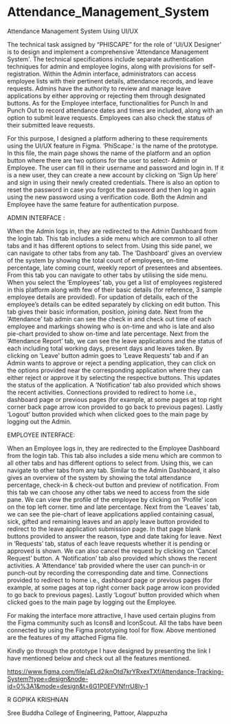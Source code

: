 # Attendance_Management_System
Attendance Management System Using UI/UX

The technical task assigned by “PHISCAPE” for the role of 'UI/UX Designer' is to design and implement a comprehensive 'Attendance Management System'. The technical specifications include separate authentication techniques for admin and employee logins, along with provisions for self-registration. Within the Admin interface, administrators can access employee lists with their pertinent details, attendance records, and leave requests. Admins have the authority to review and manage leave applications by either approving or rejecting them through designated buttons. As for the Employee interface, functionalities for Punch In and Punch Out to record attendance dates and times are included, along with an option to submit leave requests. Employees can also check the status of their submitted leave requests.


For this purpose, I designed a platform adhering to these requirements using the UI/UX feature in Figma. ‘PhiScape.’ is the name of the prototype. In this file, the main page shows the name of the platform and an option button where there are two options for the user to select- Admin or Employee. The user can fill in their username and password and login in. If it is a new user, they can create a new account by clicking on ‘Sign Up here’ and sign in using their newly created credentials. There is also an option to reset the password in case you forgot the password and then log in again using the new password using a verification code. Both the Admin and Employee have the same feature for authentication purpose.


ADMIN INTERFACE :

When the Admin logs in, they are redirected to the Admin Dashboard from the login tab. This tab includes a side menu which are common to all other tabs and it has different options to select from. Using this side panel, we can navigate to other tabs from any tab. The ‘Dashboard’ gives an overview of the system by showing the total count of employees, on-time percentage, late coming count, weekly report of presentees and absentees. From this tab you can navigate to other tabs by utilising the side menu. When you select the ‘Employees’ tab, you get a list of employees registered in this platform along with few of their basic details (for reference, 3 sample employee details are provided). For updation of details, each of the employee’s details can be edited separately by clicking on edit button. This tab gives their basic information, position, joining date. Next from the ‘Attendance’ tab admin can see the check in and check out time of each employee and markings showing who is on-time and who is late and also pie-chart provided to show on-time and late percentage. Next from the ‘Attendance Report’ tab, we can see the leave applications and the status of each including total working days, present days and leaves taken. By clicking on ‘Leave’ button admin goes to ‘Leave Requests’ tab and if an Admin wants to approve or reject a pending application, they can click on the options provided near the corresponding application where they can either reject or approve it by selecting the respective buttons. This updates the status of the application. A ‘Notification’ tab also provided which shows the recent activities. Connections provided to redirect to home i.e., dashboard page or previous pages (for example, at some pages at top right corner back page arrow icon provided to go back to previous pages). Lastly ‘Logout’ button provided which when clicked goes to the main page by logging out the Admin.


EMPLOYEE INTERFACE:

When an Employee logs in, they are redirected to the Employee Dashboard from the login tab. This tab also includes a side menu which are common to all other tabs and has different options to select from. Using this, we can navigate to other tabs from any tab. Similar to the Admin Dashboard, it also gives an overview of the system by showing the total attendance percentage, check-in & check-out button and preview of notification. From this tab we can choose any other tabs we need to access from the side pane. We can view the profile of the employee by clicking on ‘Profile’ icon on the top left corner. time and late percentage. Next from the ‘Leaves’ tab, we can see the pie-chart of leave applications applied containing casual, sick, gifted and remaining leaves and an apply leave button provided to redirect to the leave application submission page. In that page blank buttons provided to answer the reason, type and date taking for leave. Next in ‘Requests’ tab, status of each leave requests whether it is pending or approved is shown. We can also cancel the request by clicking on ‘Cancel Request’ button. A ‘Notification’ tab also provided which shows the recent activities. A ‘Attendance’ tab provided where the user can punch-in or punch-out by recording the corresponding date and time. Connections provided to redirect to home i.e., dashboard page or previous pages (for example, at some pages at top right corner back page arrow icon provided to go back to previous pages). Lastly ‘Logout’ button provided which when clicked goes to the main page by logging out the Employee.


For making the interface more attractive, I have used certain plugins from the Figma community such as Icons8 and IconScout. All the tabs have been connected by using the Figma prototyping tool for flow.
Above mentioned are the features of my attached Figma file.


Kindly go through the prototype I have designed by presenting the link I have mentioned below and check out all the features mentioned.

https://www.figma.com/file/aELd2jknOtd7krYRxexTXf/Attendance-Tracking-System?type=design&node-id=0%3A1&mode=design&t=6G1P0EFVNfrrU8ly-1

R GOPIKA KRISHNAN

Sree Buddha College of Engineering, Pattoor, Alappuzha

